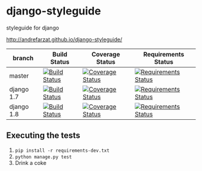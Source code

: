 django-styleguide
=================

styleguide for django

http://andrefarzat.github.io/django-styleguide/


branch     | Build Status | Coverage Status | Requirements Status
-----------| -------------| ----------------| -------------------
master     | [![Build Status](https://travis-ci.org/andrefarzat/django-styleguide.png?branch=master)](https://travis-ci.org/andrefarzat/django-styleguide) | [![Coverage Status](https://coveralls.io/repos/andrefarzat/django-styleguide/badge.png?branch=master)](https://coveralls.io/r/andrefarzat/django-styleguide?branch=master) | [![Requirements Status](https://requires.io/github/andrefarzat/django-styleguide/requirements.png?branch=master)](https://requires.io/github/andrefarzat/django-styleguide/requirements/?branch=master)
django 1.7 | [![Build Status](https://travis-ci.org/andrefarzat/django-styleguide.png?branch=django1.7)](https://github.com/andrefarzat/django-styleguide/tree/django1.7) | [![Coverage Status](https://coveralls.io/repos/andrefarzat/django-styleguide/badge.png?branch=django1.7)](https://coveralls.io/r/andrefarzat/django-styleguide?branch=django1.7) | [![Requirements Status](https://requires.io/github/andrefarzat/django-styleguide/requirements.png?branch=django1.7)](https://requires.io/github/andrefarzat/django-styleguide/requirements/?branch=django1.7)
django 1.8 | [![Build Status](https://travis-ci.org/andrefarzat/django-styleguide.png?branch=django1.8)](https://github.com/andrefarzat/django-styleguide/tree/django1.8) | [![Coverage Status](https://coveralls.io/repos/andrefarzat/django-styleguide/badge.png?branch=django1.8)](https://coveralls.io/r/andrefarzat/django-styleguide?branch=django1.8) | [![Requirements Status](https://requires.io/github/andrefarzat/django-styleguide/requirements.png?branch=django1.8)](https://requires.io/github/andrefarzat/django-styleguide/requirements/?branch=django1.8)



Executing the tests
-------------------

1. `pip install -r requirements-dev.txt`
1. `python manage.py test`
1. Drink a coke
